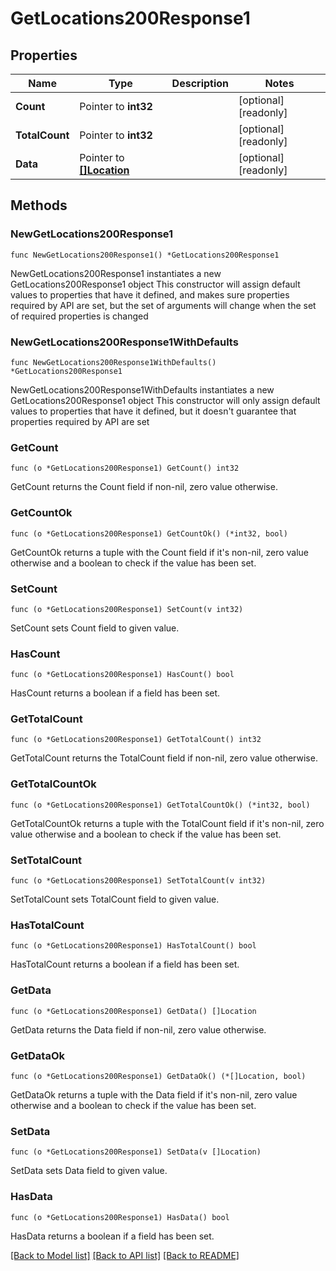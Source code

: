 # GetLocations200Response1

## Properties

Name | Type | Description | Notes
------------ | ------------- | ------------- | -------------
**Count** | Pointer to **int32** |  | [optional] [readonly] 
**TotalCount** | Pointer to **int32** |  | [optional] [readonly] 
**Data** | Pointer to [**[]Location**](Location.md) |  | [optional] [readonly] 

## Methods

### NewGetLocations200Response1

`func NewGetLocations200Response1() *GetLocations200Response1`

NewGetLocations200Response1 instantiates a new GetLocations200Response1 object
This constructor will assign default values to properties that have it defined,
and makes sure properties required by API are set, but the set of arguments
will change when the set of required properties is changed

### NewGetLocations200Response1WithDefaults

`func NewGetLocations200Response1WithDefaults() *GetLocations200Response1`

NewGetLocations200Response1WithDefaults instantiates a new GetLocations200Response1 object
This constructor will only assign default values to properties that have it defined,
but it doesn't guarantee that properties required by API are set

### GetCount

`func (o *GetLocations200Response1) GetCount() int32`

GetCount returns the Count field if non-nil, zero value otherwise.

### GetCountOk

`func (o *GetLocations200Response1) GetCountOk() (*int32, bool)`

GetCountOk returns a tuple with the Count field if it's non-nil, zero value otherwise
and a boolean to check if the value has been set.

### SetCount

`func (o *GetLocations200Response1) SetCount(v int32)`

SetCount sets Count field to given value.

### HasCount

`func (o *GetLocations200Response1) HasCount() bool`

HasCount returns a boolean if a field has been set.

### GetTotalCount

`func (o *GetLocations200Response1) GetTotalCount() int32`

GetTotalCount returns the TotalCount field if non-nil, zero value otherwise.

### GetTotalCountOk

`func (o *GetLocations200Response1) GetTotalCountOk() (*int32, bool)`

GetTotalCountOk returns a tuple with the TotalCount field if it's non-nil, zero value otherwise
and a boolean to check if the value has been set.

### SetTotalCount

`func (o *GetLocations200Response1) SetTotalCount(v int32)`

SetTotalCount sets TotalCount field to given value.

### HasTotalCount

`func (o *GetLocations200Response1) HasTotalCount() bool`

HasTotalCount returns a boolean if a field has been set.

### GetData

`func (o *GetLocations200Response1) GetData() []Location`

GetData returns the Data field if non-nil, zero value otherwise.

### GetDataOk

`func (o *GetLocations200Response1) GetDataOk() (*[]Location, bool)`

GetDataOk returns a tuple with the Data field if it's non-nil, zero value otherwise
and a boolean to check if the value has been set.

### SetData

`func (o *GetLocations200Response1) SetData(v []Location)`

SetData sets Data field to given value.

### HasData

`func (o *GetLocations200Response1) HasData() bool`

HasData returns a boolean if a field has been set.


[[Back to Model list]](../README.md#documentation-for-models) [[Back to API list]](../README.md#documentation-for-api-endpoints) [[Back to README]](../README.md)


